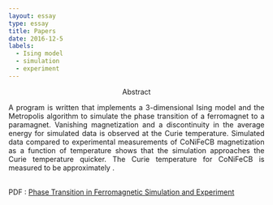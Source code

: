 ```yaml
---
layout: essay
type: essay
title: Papers
date: 2016-12-5
labels:
  - Ising model
  - simulation
  - experiment
---
```


<p align="center">
Abstract
<p align="justify">
 A program is written that implements a 3-dimensional Ising model and the Metropolis algorithm to simulate the phase transition of a ferromagnet to a paramagnet. Vanishing magnetization and a discontinuity in the average energy for simulated data is observed at the Curie temperature. Simulated data compared to experimental measurements of CoNiFeCB magnetization as a function of temperature shows that the simulation approaches the Curie temperature quicker. The Curie temperature for CoNiFeCB is measured to be approximately .  <br> <br>
 
PDF : [Phase Transition in Ferromagnetic Simulation and Experiment](ising.pdf "ising PDF")


